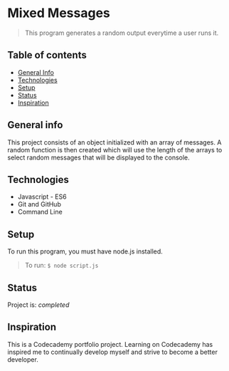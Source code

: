 # Mixed Messages
> This program generates a random output everytime a user runs it.

## Table of contents
* [General Info](#general-info)
* [Technologies](#technologies)
* [Setup](#setup)
* [Status](#status)
* [Inspiration](#inspiration)

## General info
This project consists of an object initialized with an array of messages. A random function is then created which will use the length of the arrays to select random messages that will be displayed to the console. 


## Technologies
* Javascript - ES6
* Git and GitHub
* Command Line

## Setup
To run this program, you must have node.js installed.
> To run:  `$ node script.js`


## Status
Project is: _completed_

## Inspiration
This is a Codecademy portfolio project. Learning on Codecademy has inspired me to continually develop myself and strive to become a better developer.

